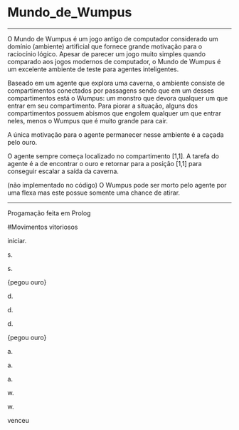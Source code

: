 # Mundo_de_Wumpus

-------------------------------------

O Mundo de Wumpus é um  jogo antigo de computador considerado um domínio (ambiente) artificial que fornece grande motivação para o raciocínio lógico. 
Apesar de parecer um jogo muito simples quando comparado aos jogos modernos de computador, o Mundo de Wumpus é um excelente ambiente de teste para agentes inteligentes.

Baseado em um agente que explora uma caverna, o ambiente consiste de compartimentos conectados por passagens sendo que em um desses compartimentos está o Wumpus: um monstro que devora qualquer um que entrar em seu compartimento. Para piorar a situação, alguns dos compartimentos possuem abismos que engolem qualquer um que entrar neles, menos o Wumpus que é muito grande para cair.

A única motivação para o agente permanecer nesse ambiente é a caçada pelo ouro. 

O agente sempre começa localizado no compartimento [1,1]. 
A tarefa do agente é a de encontrar o ouro e retornar para a posição [1,1] para conseguir escalar a saída da caverna.

(não implementado no código)
O Wumpus pode ser morto pelo agente por uma flexa mas este possue somente uma chance de atirar.

-------------------------------------

Progamação feita em Prolog

#Movimentos vitoriosos

iniciar.

s.

s.

{pegou ouro}

d.

d.

d.

{pegou ouro}

a.

a.

a.

w.

w.

venceu
